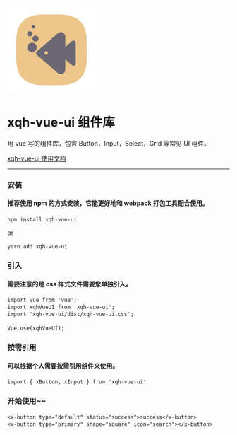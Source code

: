 ![icon](https://raw.githubusercontent.com/lanyuxqh/xqh-vue-ui/main/public/favicon.ico)

# xqh-vue-ui 组件库

用 vue 写的组件库，包含 Button，Input，Select，Grid 等常见 UI 组件。

[xqh-vue-ui 使用文档](https://lanyuxqh.github.io/xqh-vue-ui-doc/)

<hr>

### 安装

#### 推荐使用 npm 的方式安装，它能更好地和 webpack 打包工具配合使用。

```
npm install xqh-vue-ui
```

or

```
yarn add xqh-vue-ui
```

### 引入

#### 需要注意的是 css 样式文件需要您单独引入。

```
import Vue from 'vue';
import xqhVueUI from 'xqh-vue-ui';
import 'xqh-vue-ui/dist/xqh-vue-ui.css';

Vue.use(xqhVueUI);
```

### 按需引用

#### 可以根据个人需要按需引用组件来使用。

```
import { xButton, xInput } from 'xqh-vue-ui'
```

### 开始使用~~

```
<x-button type="default" status="success">success</x-button>
<x-button type="primary" shape="square" icon="search"></x-button>
```
